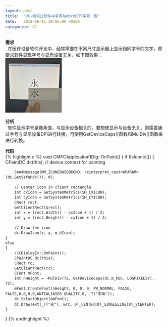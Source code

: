 ```yaml
---
layout: post
title:  "VC-如何让软件中字号与Word打印字号一致"
date:   2018-06-11 19:06:00 +0200
categories: VC
---
```

**需求**  
&nbsp;&nbsp;在医疗设备软件开发中，经常需要在不同尺寸显示器上显示相同字号的文字，即要求软件显现字号与显示设备无关，如下图效果：  
![image](/img/20180611-如何让软件中字号与Word打印字号一致/1.jpg "image")


**分析**  
&nbsp;&nbsp;软件显示字号是像素值，与显示设备相关的，要想使显示与设备无关，则需要通过字号与显示设备DPI进行转换，可使用GetDeviceCaps()函数和MulDiv()函数来进行转换。  



**代码**  
{% highlight c %}
void CMFCApplication1Dlg::OnPaint()
{
	if (IsIconic())
	{
		CPaintDC dc(this); // device context for painting

		SendMessage(WM_ICONERASEBKGND, reinterpret_cast<WPARAM>(dc.GetSafeHdc()), 0);

		// Center icon in client rectangle
		int cxIcon = GetSystemMetrics(SM_CXICON);
		int cyIcon = GetSystemMetrics(SM_CYICON);
		CRect rect;
		GetClientRect(&rect);
		int x = (rect.Width() - cxIcon + 1) / 2;
		int y = (rect.Height() - cyIcon + 1) / 2;

		// Draw the icon
		dc.DrawIcon(x, y, m_hIcon);
	}
	else
	{
		//CDialogEx::OnPaint();
		CPaintDC dc(this);
		CRect rc;
		GetClientRect(rc);
		CFont mFont;
		int nHeight = -MulDiv(72, GetDeviceCaps(dc.m_hDC, LOGPIXELSY), 72);
		mFont.CreateFont(nHeight, 0, 0, 0, FW_NORMAL, FALSE, FALSE,0,0,0,0,ANTIALIASED_QUALITY,0, _T("宋体"));
		dc.SelectObject(&mFont);
		dc.DrawText(_T("永"), &rc, DT_CENTER|DT_SINGLELINE|DT_VCENTER);
	}
}
{% endhighlight %}
